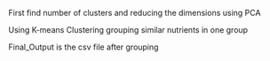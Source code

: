 First find number of clusters and reducing the dimensions using PCA

Using K-means Clustering grouping similar nutrients in one group

Final_Output is the csv file after grouping
